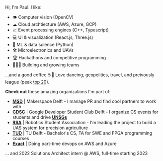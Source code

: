 Hi, I'm Paul. I like:
- 👁️ Computer vision (OpenCV)
- ☁ Cloud archtiecture (AWS, Azure, GCP)
- 📈 Event processing engines (C++, Typescript)
- 💻 UI & visualization (React.js, Three.js)
- 🤖 ML & data science (Python)
- 🛠️ Microelectronics and UAVs
- 🏆 Hackathons and competitive programming
- 👨‍👦‍👦 Building and growing teams

...and a good coffee ☕🥴 Love dancing, geopolitics, travel, and preivously league (peak [top 20](league.png)).

**Check out** these amazing organizations I'm part of:
- [**MSD**](https://www.makerspacedelft.nl/) | Makerspace Delft - I manage PR and find cool partners to work with
- [**GDSC**](https://gdsc.community.dev/delft-university-of-technology/) | Google Developer Student Club Delft - I organize CS events for students and drive [**UNSGs**](https://sdgs.un.org/goals)
- [**RSA**](https://rsadelft.nl/sign-up/) | Robotics Student Association - I'm leading the project to build a UAS system for precision agriculture
- [**TUD**](https://www.tudelft.nl/) | TU Delft - Bachelor's CS, TA for SWE and FPGA programming courses
- [**Exact**](https://www.exact.com/) | Doing part-time devops on AWS and Azure

... and 2022 Solutions Architect intern @ AWS, full-time starting 2023

